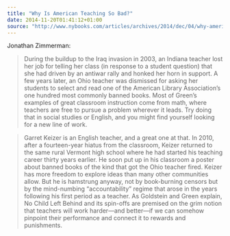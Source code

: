 ```yaml
---
title: "Why Is American Teaching So Bad?"
date: 2014-11-20T01:41:12+01:00
source: "http://www.nybooks.com/articles/archives/2014/dec/04/why-american-teaching-so-bad/"
---
```


Jonathan Zimmerman:

> During the buildup to the Iraq invasion in 2003, an Indiana teacher lost her job for telling her class (in response to a student question) that she had driven by an antiwar rally and honked her horn in support. A few years later, an Ohio teacher was dismissed for asking her students to select and read one of the American Library Association’s one hundred most commonly banned books. Most of Green’s examples of great classroom instruction come from math, where teachers are free to pursue a problem wherever it leads. Try doing that in social studies or English, and you might find yourself looking for a new line of work.

> Garret Keizer is an English teacher, and a great one at that. In 2010, after a fourteen-year hiatus from the classroom, Keizer returned to the same rural Vermont high school where he had started his teaching career thirty years earlier. He soon put up in his classroom a poster about banned books of the kind that got the Ohio teacher fired. Keizer has more freedom to explore ideas than many other communities allow. But he is hamstrung anyway, not by book-burning censors but by the mind-numbing “accountability” regime that arose in the years following his first period as a teacher. As Goldstein and Green explain, No Child Left Behind and its spin-offs are premised on the grim notion that teachers will work harder—and better—if we can somehow pinpoint their performance and connect it to rewards and punishments.
